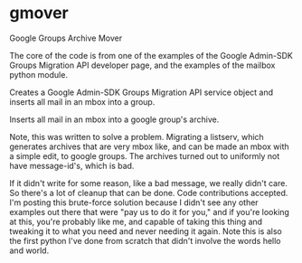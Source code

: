 # gmover
Google Groups Archive Mover

The core of the code is from one of the examples of the
Google Admin-SDK Groups Migration API developer page, and the examples
of the mailbox python module.

Creates a Google Admin-SDK Groups Migration API service object and
inserts all mail in an mbox into a group.

Inserts all mail in an mbox into a google group's archive.

Note, this was written to solve a problem.  Migrating a listserv, which
generates archives that are very mbox like, and can be made an mbox with
a simple edit, to google groups.  The archives turned out to uniformly
not have message-id's, which is bad.

If it didn't write for some reason, like a bad message, we really
didn't care.  So there's a lot of cleanup that can be done.  Code
contributions accepted.  I'm posting this brute-force solution because
I didn't see any other examples out there that were "pay us to do it for
you," and if you're looking at this, you're probably like me, and capable
of taking this thing and tweaking it to what you need and never needing
it again.  Note this is also the first python I've done from scratch that
didn't involve the words hello and world.


